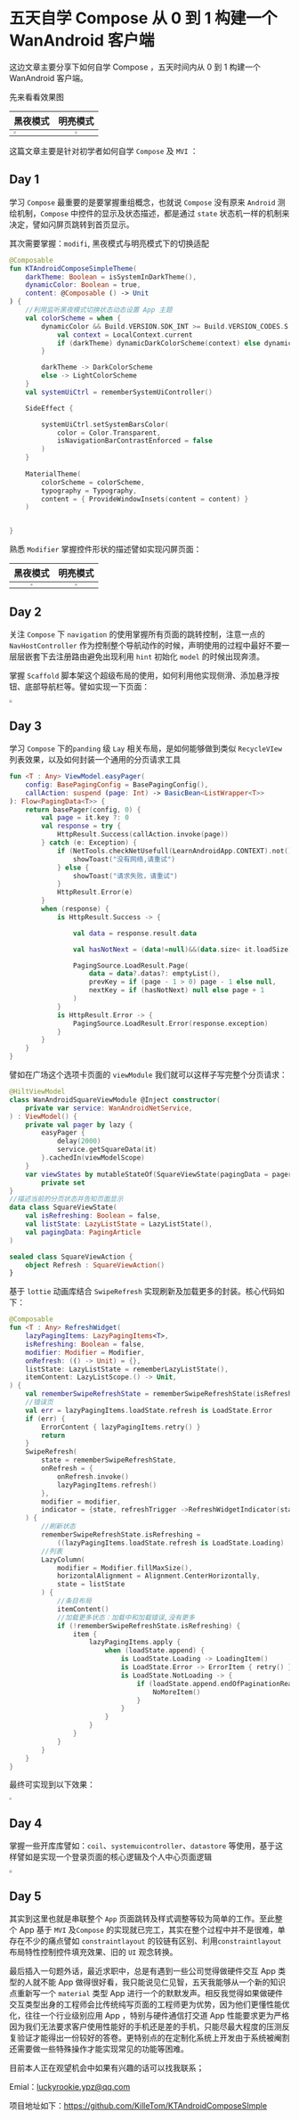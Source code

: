 # 五天自学 Compose 从 0 到 1 构建一个 WanAndroid 客户端

这边文章主要分享下如何自学 Compose ，五天时间内从 0 到 1 构建一个 WanAndroid 客户端。

先来看看效果图

| 黑夜模式                                                     |                        明亮模式                         |
| ------------------------------------------------------------ | :-----------------------------------------------------: |
| <img src=".\document\d_model.gif" style="zoom: 25%;" /> | <img src=".\document\l_model.gif" style="zoom: 25%;" /> |

这篇文章主要是针对初学者如何自学 `Compose` 及 `MVI` ：

## Day 1

学习 `Compose` 最重要的是要掌握重组概念，也就说 `Compose` 没有原来 `Android` 测绘机制，`Compose` 中控件的显示及状态描述，都是通过 `state` 状态机一样的机制来决定，譬如闪屏页跳转到首页显示。

其次需要掌握：`modifi`, 黑夜模式与明亮模式下的切换适配

```kotlin
@Composable
fun KTAndroidComposeSimpleTheme(
    darkTheme: Boolean = isSystemInDarkTheme(),
    dynamicColor: Boolean = true,
    content: @Composable () -> Unit
) {
    //利用监听黑夜模式切换状态动态设置 App 主题
    val colorScheme = when {
        dynamicColor && Build.VERSION.SDK_INT >= Build.VERSION_CODES.S -> {
            val context = LocalContext.current
            if (darkTheme) dynamicDarkColorScheme(context) else dynamicLightColorScheme(context)
        }

        darkTheme -> DarkColorScheme
        else -> LightColorScheme
    }
    val systemUiCtrl = rememberSystemUiController()

    SideEffect {

        systemUiCtrl.setSystemBarsColor(
            color = Color.Transparent,
            isNavigationBarContrastEnforced = false
        )
    }
    
    MaterialTheme(
        colorScheme = colorScheme,
        typography = Typography,
        content = { ProvideWindowInsets(content = content) }
    )


}
```

熟悉 `Modifier` 掌握控件形状的描述譬如实现闪屏页面：

|                        黑夜模式                         |                        明亮模式                         |
| :-----------------------------------------------------: | :-----------------------------------------------------: |
| <img src=".\document\d_splash.png" style="zoom:25%;" /> | <img src="D:\Desktop\l_splash.png" style="zoom:25%;" /> |

## Day 2

关注 `Compose` 下 `navigation` 的使用掌握所有页面的跳转控制，注意一点的 `NavHostController` 作为控制整个导航动作的时候，声明使用的过程中最好不要一层层嵌套下去注册路由避免出现利用 `hint` 初始化 `model` 的时候出现奔溃。

掌握 `Scaffold` 脚本架这个超级布局的使用，如何利用他实现侧滑、添加悬浮按钮、底部导航栏等。譬如实现一下页面：

<img src=".\document\home_l.png" style="zoom:33%;" />

## Day 3

学习 `Compose` 下的`panding` 级 `Lay` 相关布局，是如何能够做到类似 `RecycleVIew` 列表效果，以及如何封装一个通用的分页请求工具

```kotlin
fun <T : Any> ViewModel.easyPager(
    config: BasePagingConfig = BasePagingConfig(),
    callAction: suspend (page: Int) -> BasicBean<ListWrapper<T>>
): Flow<PagingData<T>> {
    return basePager(config, 0) {
        val page = it.key ?: 0
        val response = try {
            HttpResult.Success(callAction.invoke(page))
        } catch (e: Exception) {
            if (NetTools.checkNetUsefull(LearnAndroidApp.CONTEXT).not()) {
                showToast("没有网络,请重试")
            } else {
                showToast("请求失败，请重试")
            }
            HttpResult.Error(e)
        }
        when (response) {
            is HttpResult.Success -> {

                val data = response.result.data

                val hasNotNext = (data!=null)&&(data.size< it.loadSize) && (data.over)

                PagingSource.LoadResult.Page(
                    data = data?.datas?: emptyList(),
                    prevKey = if (page - 1 > 0) page - 1 else null,
                    nextKey = if (hasNotNext) null else page + 1
                )
            }
            is HttpResult.Error -> {
                PagingSource.LoadResult.Error(response.exception)
            }
        }
    }
}
```

譬如在广场这个选项卡页面的 `viewModule` 我们就可以这样子写完整个分页请求：

```kotlin
@HiltViewModel
class WanAndroidSquareViewModule @Inject constructor(
    private var service: WanAndroidNetService,
) : ViewModel() {
    private val pager by lazy {
        easyPager {
            delay(2000)
            service.getSquareData(it)
        }.cachedIn(viewModelScope)
    }
    var viewStates by mutableStateOf(SquareViewState(pagingData = pager))
        private set
}
//描述当前的分页状态并告知页面显示
data class SquareViewState(
    val isRefreshing: Boolean = false,
    val listState: LazyListState = LazyListState(),
    val pagingData: PagingArticle
)

sealed class SquareViewAction {
    object Refresh : SquareViewAction()
}
```

基于 `lottie` 动画库结合 `SwipeRefresh` 实现刷新及加载更多的封装。核心代码如下：

```kotlin
@Composable
fun <T : Any> RefreshWidget(
    lazyPagingItems: LazyPagingItems<T>,
    isRefreshing: Boolean = false,
    modifier: Modifier = Modifier,
    onRefresh: (() -> Unit) = {},
    listState: LazyListState = rememberLazyListState(),
    itemContent: LazyListScope.() -> Unit,
) {
    val rememberSwipeRefreshState = rememberSwipeRefreshState(isRefreshing = false)
    //错误页
    val err = lazyPagingItems.loadState.refresh is LoadState.Error
    if (err) {
        ErrorContent { lazyPagingItems.retry() }
        return
    }
    SwipeRefresh(
        state = rememberSwipeRefreshState,
        onRefresh = {
            onRefresh.invoke()
            lazyPagingItems.refresh()
        },
        modifier = modifier,
        indicator = {state, refreshTrigger ->RefreshWidgetIndicator(state, refreshTrigger)  }
    ) {
        //刷新状态
        rememberSwipeRefreshState.isRefreshing =
            ((lazyPagingItems.loadState.refresh is LoadState.Loading) || isRefreshing)
        //列表
        LazyColumn(
            modifier = Modifier.fillMaxSize(),
            horizontalAlignment = Alignment.CenterHorizontally,
            state = listState
        ) {
            //条目布局
            itemContent()
            //加载更多状态：加载中和加载错误,没有更多
            if (!rememberSwipeRefreshState.isRefreshing) {
                item {
                    lazyPagingItems.apply {
                        when (loadState.append) {
                            is LoadState.Loading -> LoadingItem()
                            is LoadState.Error -> ErrorItem { retry() }
                            is LoadState.NotLoading -> {
                                if (loadState.append.endOfPaginationReached) {
                                    NoMoreItem()
                                }
                            }
                        }
                    }
                }
            }
        }
    }
}

```

最终可实现到以下效果：

<img src=".\document\l_model.gif" style="zoom:25%;" />

## Day 4

掌握一些开库库譬如：`coil`、`systemuicontroller`、`datastore` 等使用，基于这样譬如是实现一个登录页面的核心逻辑及个人中心页面逻辑

<img src=".\document\login_logout.gif" style="zoom:33%;" />

## Day 5

其实到这里也就是串联整个 `App` 页面跳转及样式调整等较为简单的工作。至此整个 App 基于 `MVI` 及`Compose` 的实现就已完工，其实在整个过程中并不是很难，单存在不少的痛点譬如 `constraintlayout` 的铰链有区别、利用`constraintlayout` 布局特性控制控件填充效果、旧的 `UI` 观念转换。

最后插入一句题外话，最近求职中，总是有遇到一些公司觉得做硬件交互 App 类型的人就不能 App 做得很好看，我只能说见仁见智，五天我能够从一个新的知识点重新写一个 `material` 类型 App 进行一个的默默发声。相反我觉得如果做硬件交互类型出身的工程师会比传统纯写页面的工程师更为优势，因为他们更懂性能优化，往往一个行业级别应用 App ，特别与硬件通信打交道 App 性能要求更为严格因为我们无法要求客户使用性能好的手机还是差的手机，只能尽最大程度的压测反复验证才能得出一份较好的答卷。更特别点的在定制化系统上开发由于系统被阉割还需要做一些特殊操作才能实现常见的功能等困难。

目前本人正在观望机会中如果有兴趣的话可以找我联系；

Emial：luckyrookie.ypz@qq.com

项目地址如下：https://github.com/KilleTom/KTAndroidComposeSImple